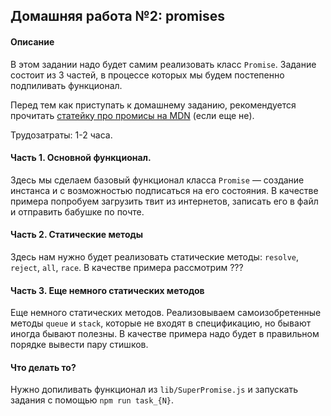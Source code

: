 ## Домашняя работа №2: promises
#### Описание
В этом задании надо будет самим реализовать класс `Promise`. Задание состоит из 3 частей, в процессе которых мы будем постепенно подпиливать функционал.

Перед тем как приступать к домашнему заданию, рекомендуется прочитать [статейку про промисы на MDN](https://developer.mozilla.org/en/docs/Web/JavaScript/Reference/Global_Objects/Promise) (если еще не).

Трудозатраты: 1-2 часа.

#### Часть 1. Основной функционал.
Здесь мы сделаем базовый функционал класса `Promise` — создание инстанса и с возможностью подписаться на его состояния.
В качестве примера попробуем загрузить твит из интернетов, записать его в файл и отправить бабушке по почте.

#### Часть 2. Статические методы
Здесь нам нужно будет реализовать статические методы: `resolve`, `reject`, `all`, `race`.
В качестве примера рассмотрим ???

#### Часть 3. Еще немного статических методов
Еще немного статических методов. Реализовываем самоизобретенные методы `queue` и `stack`, которые не входят в спецификацию, но бывают иногда бывают полезны.
В качестве примера надо будет в правильном порядке вывести пару стишков.

#### Что делать то?
Нужно допиливать функционал из `lib/SuperPromise.js` и запускать задания с помощью `npm run task_{N}`.
